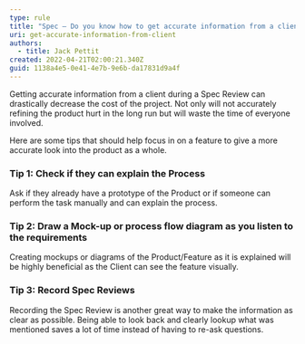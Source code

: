```yaml
---
type: rule
title: "Spec – Do you know how to get accurate information from a client? "
uri: get-accurate-information-from-client
authors:
  - title: Jack Pettit
created: 2022-04-21T02:00:21.340Z
guid: 1138a4e5-0e41-4e7b-9e6b-da17831d9a4f
---
```

Getting accurate information from a client during a Spec Review can drastically decrease the cost of the project.  Not only will not accurately refining the product hurt in the long run but will waste the time of everyone involved. 

<!--endintro-->

Here are some tips that should help focus in on a feature to give a more accurate look into the product as a whole. 

### Tip 1: Check if they can explain the Process 

Ask if they already have a prototype of the Product or if someone can perform the task manually and can explain the process.  

### Tip 2: Draw a Mock-up or process flow diagram as you listen to the requirements

Creating mockups or diagrams of the Product/Feature as it is explained will be highly beneficial as the Client can see the feature visually. 

### Tip 3: Record Spec Reviews 

Recording the Spec Review is another great way to make the information as clear as possible. Being able to look back and clearly lookup what was mentioned saves a lot of time instead of having to re-ask questions. 

